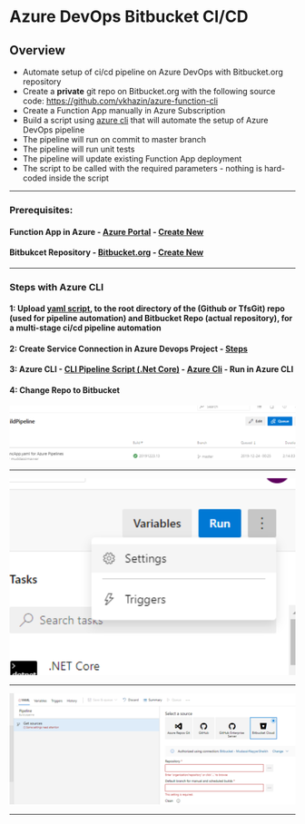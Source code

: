 # Azure DevOps Bitbucket CI/CD

## Overview

* Automate setup of ci/cd pipeline on Azure DevOps with Bitbucket.org repository
* Create a **private** git repo on Bitbucket.org with the following source code: https://github.com/vkhazin/azure-function-cli
* Create a Function App manually in Azure Subscription
* Build a script using [azure cli](https://docs.microsoft.com/en-us/cli/azure/?view=azure-cli-latest) that will automate the setup of Azure DevOps pipeline
* The pipeline will run on commit to master branch
* The pipeline will run unit tests
* The pipeline will update existing Function App deployment
* The script to be called with the required parameters - nothing is hard-coded inside the script

-------------------------------------------------------------------------------------------------------------------------------------

### Prerequisites:

#### Function App in Azure - [Azure Portal](https://portal.azure.com/) - [Create New](https://github.com/MuddassirNayyer/CreateAzureFunctionApp)

#### Bitbukcet Repository - [Bitbucket.org](https://bitbucket.org/) - [Create New](https://github.com/MuddassirNayyer/CreateBitbucketRepo) 

-------------------------------------------------------------------------------------------------------------------------------------

### Steps with Azure CLI


#### 1: Upload [yaml script](https://github.com/MuddassirNayyer/azure-devops-bitbucket-cicd/blob/master/funcApp.yaml), to the root directory of the (Github or TfsGit) repo (used for pipeline automation) and Bitbucket Repo (actual repository), for a multi-stage ci/cd pipeline automation

#### 2: Create Service Connection in Azure Devops Project - [Steps](https://github.com/MuddassirNayyer/CreateServiceConnection)

#### 3: Azure CLI - [CLI Pipeline Script (.Net Core)](https://github.com/MuddassirNayyer/azure-devops-bitbucket-cicd/blob/master/pipelinesSetupCli.sh) - [Azure Cli](https://docs.microsoft.com/en-us/cli/azure/install-azure-cli?view=azure-cli-latest) - Run in Azure CLI

#### 4: Change Repo to Bitbucket

<img src="https://github.com/MuddassirNayyer/azure-devops-bitbucket-cicd/blob/master/do1.PNG" alt="drawing" width="600"/>

--------------------------------------------------------------------------------------------------------------------------------------

<img src="https://github.com/MuddassirNayyer/azure-devops-bitbucket-cicd/blob/master/do2.PNG" alt="drawing" width="600"/>

--------------------------------------------------------------------------------------------------------------------------------------

<img src="https://github.com/MuddassirNayyer/azure-devops-bitbucket-cicd/blob/master/do3.PNG" alt="drawing" width="600"/>


--------------------------------------------------------------------------------------------------------------------------------------
